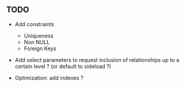 ## TODO

* Add constraints
  * Uniqueness
  * Non NULL
  * Foreign Keys

* Add select parameters to request inclusion of relationships up to a certain level ? (or default to sideload ?)

* Optimization: add indexes ?